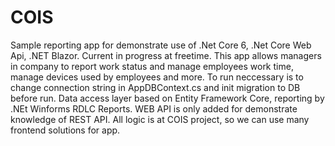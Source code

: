 # COIS
Sample reporting app for demonstrate use of .Net Core 6, .Net Core Web Api, .NET Blazor.
Current in progress at freetime. 
This app allows managers in company to report work status and manage employees work time, manage devices used by employees and more. 
To run neccessary is to change connection string in AppDBContext.cs and init migration to DB before run. 
Data access layer based on Entity Framework Core, reporting by .NEt Winforms RDLC Reports. WEB API is only added for demonstrate knowledge of REST API. 
All logic is at COIS project, so we can use many frontend solutions for app. 